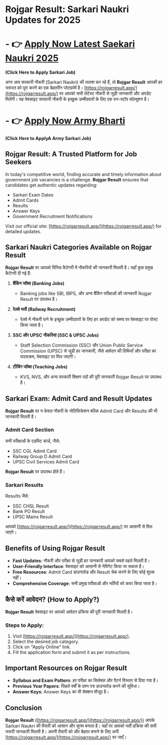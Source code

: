 # Rojgar Result: Sarkari Naukri Updates for 2025
# - **👉 [Apply Now Latest Saekari Naukri 2025](https://www.rojgarresult.app/)**  
**(Click Here to Apply Sarkari Job)**  

अगर आप सरकारी नौकरी (Sarkari Naukri) की तलाश कर रहे हैं, तो **Rojgar Result** आपकी हर जरूरत को पूरा करने का एक बेहतरीन प्लेटफ़ॉर्म है। [https://rojgarresult.app/](https://rojgarresult.app/) पर आपको सभी लेटेस्ट नौकरी से जुड़ी जानकारी और अपडेट मिलेंगी। यह वेबसाइट सरकारी नौकरी के इच्छुक उम्मीदवारों के लिए एक वन-स्टॉप सॉल्यूशन है।
# - **👉 [Apply Now Army Bharti](https://www.rojgarresult.app/2024/12/latest-job.html/)**  
**(Click Here to ApplyA Army Sarkari Job)**  

## Rojgar Result: A Trusted Platform for Job Seekers

In today's competitive world, finding accurate and timely information about government job vacancies is a challenge. **Rojgar Result** ensures that candidates get authentic updates regarding:

- Sarkari Exam Dates
- Admit Cards
- Results
- Answer Keys
- Government Recruitment Notifications

Visit our official site: [https://rojgarresult.app/](https://rojgarresult.app/) for detailed updates.

## Sarkari Naukri Categories Available on Rojgar Result

**Rojgar Result** पर आपको विभिन्न कैटेगरी में नौकरियों की जानकारी मिलती है। यहाँ कुछ प्रमुख कैटेगरी दी गई हैं:

1. **बैंकिंग जॉब्स (Banking Jobs)**
   - Banking jobs like SBI, IBPS, और अन्य बैंकिंग परीक्षाओं की जानकारी Rojgar Result पर उपलब्ध है।

2. **रेलवे भर्ती (Railway Recruitment)**
   - रेलवे में नौकरी पाने के इच्छुक उम्मीदवारों के लिए हर अपडेट को समय पर वेबसाइट पर पोस्ट किया जाता है।

3. **SSC और UPSC नौकरियां (SSC & UPSC Jobs)**
   - Staff Selection Commission (SSC) और Union Public Service Commission (UPSC) से जुड़ी हर जानकारी, जैसे आवेदन की तिथियाँ और परीक्षा का पाठ्यक्रम, वेबसाइट पर मिल जाएगी।

4. **टीचिंग जॉब्स (Teaching Jobs)**
   - KVS, NVS, और अन्य सरकारी शिक्षण पदों की पूरी जानकारी Rojgar Result पर उपलब्ध है।

## Sarkari Exam: Admit Card and Result Updates

**Rojgar Result** पर न केवल नौकरी के नोटिफिकेशन बल्कि Admit Card और Results की भी जानकारी मिलती है।

### Admit Card Section
सभी परीक्षाओं के एडमिट कार्ड, जैसे:
- SSC CGL Admit Card
- Railway Group D Admit Card
- UPSC Civil Services Admit Card

**Rojgar Result** पर उपलब्ध होते हैं।

### Sarkari Results
Results जैसे:
- SSC CHSL Result
- Bank PO Result
- UPSC Mains Result

आपको [https://rojgarresult.app/](https://rojgarresult.app/) पर आसानी से मिल जाएंगे।

## Benefits of Using Rojgar Result

- **Fast Updates**: नौकरी और परीक्षा से जुड़ी हर जानकारी आपको सबसे पहले मिलती है।
- **User-Friendly Interface**: वेबसाइट को आसानी से नेविगेट किया जा सकता है।
- **Free Resources**: Admit Card डाउनलोड और Result चेक करने के लिए कोई शुल्क नहीं।
- **Comprehensive Coverage**: सभी प्रमुख परीक्षाओं और भर्तियों को कवर किया जाता है।

## कैसे करें आवेदन? (How to Apply?)

**Rojgar Result** वेबसाइट पर आपको आवेदन प्रक्रिया की पूरी जानकारी मिलती है।

### Steps to Apply:
1. Visit [https://rojgarresult.app/](https://rojgarresult.app/).
2. Select the desired job category.
3. Click on "Apply Online" link.
4. Fill the application form and submit it as per instructions.

## Important Resources on Rojgar Result

- **Syllabus and Exam Pattern**: हर परीक्षा का सिलेबस और पैटर्न विस्तार से दिया गया है।
- **Previous Year Papers**: पिछले वर्षों के प्रश्न पत्र डाउनलोड करने की सुविधा।
- **Answer Keys**: Answer Keys का भी सेक्शन मौजूद है।

## Conclusion

**Rojgar Result** ([https://rojgarresult.app/](https://rojgarresult.app/)) आपके Sarkari Naukri की तैयारी को आसान और सुगम बनाता है। यहाँ पर आपको भर्ती प्रक्रिया की सभी जरूरी जानकारी मिलती है। अपनी तैयारी को और बेहतर बनाने के लिए अभी [https://rojgarresult.app/](https://rojgarresult.app/) पर जाएँ।
